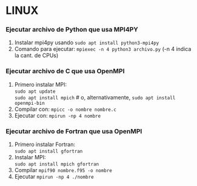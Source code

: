 # LINUX

### Ejecutar archivo de Python que usa MPI4PY

1) Instalar mpi4py usando `sudo apt install python3-mpi4py`
2) Comando para ejecutar: `mpiexec -n 4 python3 archivo.py` (-n 4 indica la cant. de CPUs)

### Ejecutar archivo de C que usa OpenMPI

1) Primero instalar MPI:<br>
`sudo apt update`<br>
`sudo apt install mpich`  # o, alternativamente, `sudo apt install openmpi-bin`
2) Compilar con: `mpicc -o nombre nombre.c`
3) Ejecutar con: `mpirun -np 4 nombre `


### Ejecutar archivo de Fortran que usa OpenMPI

1) Primero instalar Fortran:<br>
  `sudo apt install gfortran`
2) Instalar MPI:<br>
  `sudo apt install mpich gfortran`
3) Compilar
   `mpif90 nombre.f95 -o nombre`
4) Ejecutar
   `mpirun -np 4 ./nombre`
